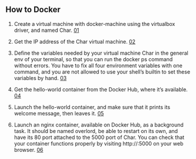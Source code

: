 ## How to Docker
  1. Create a virtual machine with docker-machine using the virtualbox driver, and named Char.
 <a href="https://github.com/Snoopgtg/docker-1/blob/master/00_how_to_docker/01" target="blank">01</a>
 
 2. Get the IP address of the Char virtual machine.
<a href="https://github.com/Snoopgtg/docker-1/blob/master/00_how_to_docker/02" target="blank">02</a>

3. Define the variables needed by your virtual machine Char in the general env of your
terminal, so that you can run the docker ps command without errors. You have
to fix all four environment variables with one command, and you are not allowed
to use your shell’s builtin to set these variables by hand.
<a href="https://github.com/Snoopgtg/docker-1/blob/master/00_how_to_docker/03" target="blank">03</a>

4. Get the hello-world container from the Docker Hub, where it’s available.
<a href="https://github.com/Snoopgtg/docker-1/blob/master/00_how_to_docker/04" target="blank">04</a>

5. Launch the hello-world container, and make sure that it prints its welcome message,
then leaves it.
<a href="https://github.com/Snoopgtg/docker-1/blob/master/00_how_to_docker/05" target="blank">05</a>

6. Launch an nginx container, available on Docker Hub, as a background task. It
should be named overlord, be able to restart on its own, and have its 80 port
attached to the 5000 port of Char. You can check that your container functions
properly by visiting
http://<ip-de-char>:5000 on your web browser.
<a href="https://github.com/Snoopgtg/docker-1/blob/master/00_how_to_docker/06" target="blank">06</a>

